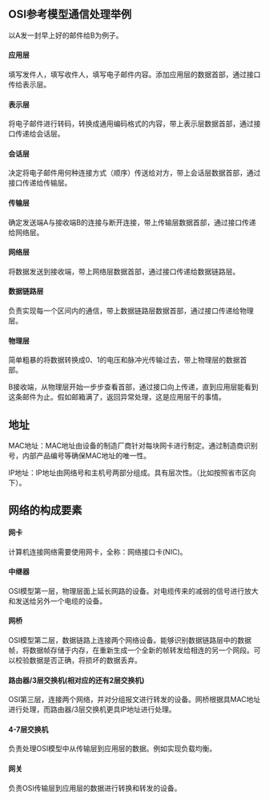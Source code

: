 ## OSI参考模型通信处理举例
以A发一封早上好的邮件给B为例子。
#### 应用层
填写发件人，填写收件人，填写电子邮件内容。添加应用层的数据首部，通过接口传给表示层。

#### 表示层
将电子邮件进行转码，转换成通用编码格式的内容，带上表示层数据首部，通过接口传递给会话层。

#### 会话层
决定将电子邮件用何种连接方式（顺序）传送给对方，带上会话层数据首部，通过接口传递给传输层。

#### 传输层
确定发送端A与接收端B的连接与断开连接，带上传输层数据首部，通过接口传递给网络层。

#### 网络层
将数据发送到接收端，带上网络层数据首部，通过接口传递给数据链路层。

#### 数据链路层
负责实现每一个区间内的通信，带上数据链路层数据首部，通过接口传递给物理层。

#### 物理层
简单粗暴的将数据转换成0、1的电压和脉冲光传输过去，带上物理层的数据首部。

B接收端，从物理层开始一步步查看首部，通过接口向上传递，直到应用层能看到这条邮件为止。假如邮箱满了，返回异常处理，这是应用层干的事情。

## 地址
MAC地址：MAC地址由设备的制造厂商针对每块网卡进行制定。通过制造商识别号，内部产品编号等确保MAC地址的唯一性。

IP地址：IP地址由网络号和主机号两部分组成。具有层次性。（比如按照省市区向下）。

## 网络的构成要素
#### 网卡
计算机连接网络需要使用网卡，全称：网络接口卡(NIC)。
#### 中继器
OSI模型第一层，物理层面上延长网路的设备。对电缆传来的减弱的信号进行放大和发送给另外一个电缆的设备。
#### 网桥
OSI模型第二层，数据链路上连接两个网络设备。能够识别数据链路层中的数据帧，将数据帧存储于内存，在重新生成一个全新的帧转发给相连的另一个网段。可以校验数据是否正确，将损坏的数据丢弃。
#### 路由器/3层交换机(相对应的还有2层交换机)
OSI第三层，连接两个网络，并对分组报文进行转发的设备。网桥根据具MAC地址进行处理，而路由器/3层交换机更具IP地址进行处理。
#### 4-7层交换机
负责处理OSI模型中从传输层到应用层的数据。例如实现负载均衡。
#### 网关
负责OSI传输层到应用层的数据进行转换和转发的设备。
